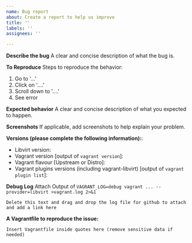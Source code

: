```yaml
---
name: Bug report
about: Create a report to help us improve
title: ''
labels: ''
assignees: ''

---
```


**Describe the bug**
A clear and concise description of what the bug is.

<!--
To test if the issue exists in the latest code you can download a pre-built gem of what is on main from the GitHub
rubygems package [repository](https://github.com/vagrant-libvirt/vagrant-libvirt/packages/1659776) under the
asserts. Unfortunately it's not yet possible to make the rubygem repositories in GitHub public.

To install provide the file directly to the install command:
```
vagrant plugin install ./vagrant-libvirt-<version>.gem
```

It is possible to install directly from the GitHub rubygems package repository, however this will embedded
your GitHub token directly into the file `~/.vagrant.d/plugins.json`:
```
vagrant plugin install vagrant-libvirt \
  --plugin-source https://${USERNAME}:${GITHUB_TOKEN}@rubygems.pkg.github.com/vagrant-libvirt \
  --plugin-version "0.10.9.pre.62"
```

Provided this token is a classic token limited to `read:packages` only, this may be acceptable to you.
-->

**To Reproduce**
Steps to reproduce the behavior:
1. Go to '...'
2. Click on '....'
3. Scroll down to '....'
4. See error

**Expected behavior**
A clear and concise description of what you expected to happen.

**Screenshots**
If applicable, add screenshots to help explain your problem.

**Versions (please complete the following information):**:
- Libvirt version:
- Vagrant version [output of `vagrant version`]:
- Vagrant flavour [Upstream or Distro]: 
- Vagrant plugins versions (including vagrant-libvirt) [output of `vagrant plugin list`]:

**Debug Log**
Attach Output of `VAGRANT_LOG=debug vagrant ... --provider=libvirt >vagrant.log 2>&1`
```
Delete this text and drag and drop the log file for github to attach and add a link here
```

**A Vagrantfile to reproduce the issue:**
```
Insert Vagrantfile inside quotes here (remove sensitive data if needed)
```
